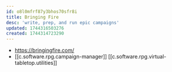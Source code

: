 ```yaml
---
id: o8l0mfrf87y3bhos70sfr8i
title: Bringing Fire
desc: 'write, prep, and run epic campaigns'
updated: 1744316503276
created: 1744314723290
---
```


- https://bringingfire.com/
- [[c.software.rpg.campaign-manager]] [[c.software.rpg.virtual-tabletop.utilities]]

